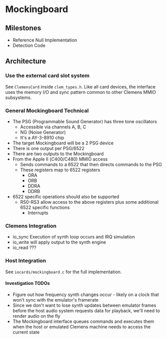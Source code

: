 # Mockingboard

## Milestones

* Reference Null Implementation
* Detection Code

## Architecture

### Use the external card slot system

See `ClemensCard` inside `clem_types.h`.  Like all card devices, the interface
uses the memory I/O and sync pattern common to other Clemens MMIO subsystems.

### General Mockingboard Technical

* The PSG (Programmable Sound Generator) has three tone oscillators
  * Accessible via channels A, B, C
  * NG (Noise Generator)
  * It's a AY-3-8910 chip
* The target Mockingboard will be a 2 PSG device
* There is one output per PSG/6522
* There are two outputs to the Mockingboard
* From the Apple II ($C400/$C480) MMIO access
  * Sends commands to a 6522 that then directs commands to the PSG
  * These registers map to 6522 registers
    * ORA
    * ORB
    * DDRA
    * DDRB
* 6522 specific operations should also be supported
  * RS0-RS3 allow access to the above registers plus some additional 6522
    specific functions
    * Interrupts


### Clemens Integration

* io_sync Execution of synth loop occurs and IRQ simulation
* io_write will apply output to the synth engine
* io_read ???


### Host Integration

See `iocards/mockingboard.c` for the full implementation.

#### Investigation TODOs

* Figure out how frequency synth changes occur - likely on a clock that won't
  sync with the emulator's framerate
* Since we don't want to lose synth updates between emulator frames before the
  host audio system requests data for playback, we'll need to render audio
  on the fly
* The Mockingboard interface queues commands and executes them when the host
  or emulated Clemens machine needs to access the current state
